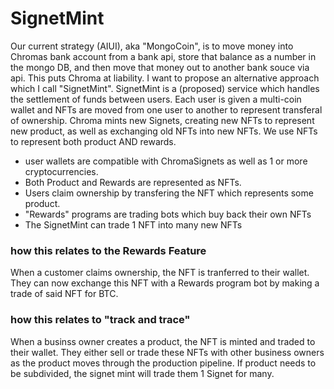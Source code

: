 # SignetMint

Our current strategy (AIUI), aka "MongoCoin", is to move money into Chromas bank account from a bank api, store that balance as a number in the mongo DB, and then move that money out to another bank souce via api. This puts Chroma at liability. I want to propose an alternative approach which I call "SignetMint". SignetMint is a (proposed) service which handles the settlement of funds between users. Each user is given a multi-coin wallet and NFTs are moved from one user to another to represent transferal of ownership. Chroma mints new Signets, creating new NFTs to represent new product, as well as exchanging old NFTs into new NFTs. We use NFTs to represent both product AND rewards.

- user wallets are compatible with ChromaSignets as well as 1 or more cryptocurrencies.
- Both Product and Rewards are represented as NFTs.
- Users claim ownership by transfering the NFT which represents some product. 
- "Rewards" programs are trading bots which buy back their own NFTs
- The SignetMint can trade 1 NFT into many new NFTs

### how this relates to the Rewards Feature

When a customer claims ownership, the NFT is tranferred to their wallet. They can now exchange this NFT with a Rewards program bot by making a trade of said NFT for BTC.  

### how this relates to "track and trace"

When a businss owner creates a product, the NFT is minted and traded to their wallet. They either sell or trade these NFTs with other business owners as the product moves through the production pipeline. If product needs to be subdivided, the signet mint will trade them 1 Signet for many.